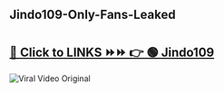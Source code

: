 
 ## Jindo109-Only-Fans-Leaked

# <h2><a href="https://clipsfans.com/Jindo109&ref=git">🔗 Click to LINKS ⏩⏩ 👉 🟢 Jindo109 </a></h2>

<a href="https://clipsfans.com/Jindo109&ref=git" rel="nofollow" data-target="animated-image.originalLink"><img src="https://i.ibb.co.com/xMMVF88/686577567.gif" alt="Viral Video Original" style="max-width: 100%; display: inline-block;" data-target="animated-image.originalImage"></a>
